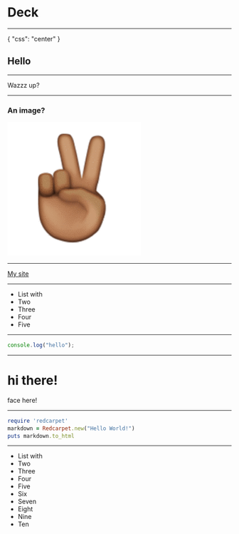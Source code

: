 
# Deck

---

{ "css": "center" }

## Hello

---

Wazzz up?

---

### An image?

![peace emoji](img/peace.gif)

---

[My site](https://www.brendansudol.com)

---

- List with
- Two
- Three
- Four
- Five

---

```js
console.log("hello");
```

---

<div class='red'>
  <h1>hi there!</h1>
  <p>face here!</p>
</div>

---

```ruby
require 'redcarpet'
markdown = Redcarpet.new("Hello World!")
puts markdown.to_html
```

---

- List with
- Two
- Three
- Four
- Five
- Six
- Seven
- Eight
- Nine
- Ten

